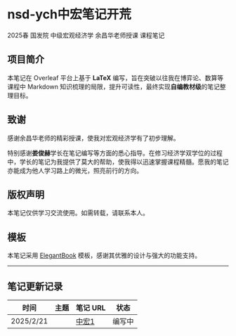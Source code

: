 # nsd-ych中宏笔记开荒
2025春 国发院 中级宏观经济学 余昌华老师授课 课程笔记
## 项目简介

本笔记在 Overleaf 平台上基于 **LaTeX** 编写，旨在突破以往我在博弈论、数算等课程中 Markdown 知识梳理的局限，提升可读性，最终实现**自编教材级**的笔记整理目标。

## 致谢

感谢余昌华老师的精彩授课，使我对宏观经济学有了初步理解。

特别感谢**娄俊赫**学长在笔记编写等方面的悉心指导。在修习经济学双学位的过程中，学长的笔记为我提供了莫大的帮助，使我得以迅速掌握课程精髓。愿我的笔记亦能成为他人学习路上的微光，照亮前行的方向。

## 版权声明

本笔记仅供学习交流使用。如需转载，请联系本人。

## 模板

本笔记采用 [ElegantBook](https://github.com/ElegantLaTeX/ElegantBook) 模板，感谢其优雅的设计与强大的功能支持。

___
## 笔记更新记录

| 时间   | 主题 | 笔记 URL  | 状态|
| ------ | ---- | --- | --- |
| 2025/2/21 |      | [中宏1](https://www.overleaf.com/read/rkqjmpzrmsss#04e762)   | 编写中 |
